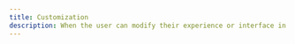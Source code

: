 ```yaml
---
title: Customization
description: When the user can modify their experience or interface in some way.
---
```

